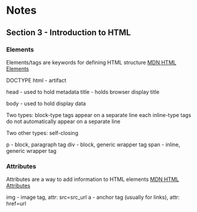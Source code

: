 # Notes


## Section 3 - Introduction to HTML

### Elements
Elements/tags are keywords for defining HTML structure [MDN HTML Elements](https://developer.mozilla.org/en-US/docs/Web/HTML/Element)

DOCTYPE html - artifact

head - used to hold metadata
title - holds browser display title

body - used to hold display data

Two types:
block-type tags appear on a separate line each
inline-type tags do not automatically appear on a separate line

Two other types:
self-closing

p - block, paragraph tag
div - block, generic wrapper tag
span - inline, generic wrapper tag

### Attributes
Attributes are a way to add information to HTML elements [MDN HTML Attributes](https://developer.mozilla.org/en-US/docs/Web/HTML/Attributes)

img - image tag, attr: src=src_url
a - anchor tag (usually for links), attr: href=url